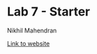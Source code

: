 # Lab 7 - Starter

Nikhil Mahendran

[Link to website](https://nmahendrann.github.io/lab7-starter/)
